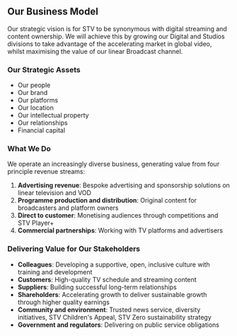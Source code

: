 ## Our Business Model

Our strategic vision is for STV to be synonymous with digital streaming and content ownership. We will achieve this by growing our Digital and Studios divisions to take advantage of the accelerating market in global video, whilst maximising the value of our linear Broadcast channel.

### Our Strategic Assets

- Our people
- Our brand
- Our platforms
- Our location
- Our intellectual property
- Our relationships
- Financial capital

### What We Do

We operate an increasingly diverse business, generating value from four principle revenue streams:

1. **Advertising revenue**: Bespoke advertising and sponsorship solutions on linear television and VOD
2. **Programme production and distribution**: Original content for broadcasters and platform owners
3. **Direct to customer**: Monetising audiences through competitions and STV Player+
4. **Commercial partnerships**: Working with TV platforms and advertisers

### Delivering Value for Our Stakeholders

- **Colleagues**: Developing a supportive, open, inclusive culture with training and development
- **Customers**: High-quality TV schedule and streaming content
- **Suppliers**: Building successful long-term relationships
- **Shareholders**: Accelerating growth to deliver sustainable growth through higher quality earnings
- **Community and environment**: Trusted news service, diversity initiatives, STV Children's Appeal, STV Zero sustainability strategy
- **Government and regulators**: Delivering on public service obligations